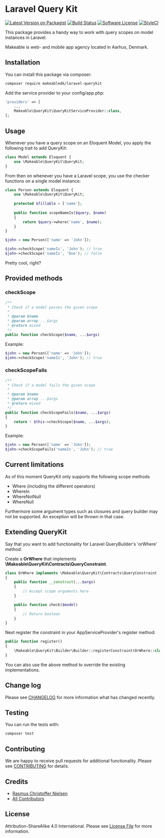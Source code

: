

# Laravel Query Kit

[![Latest Version on Packagist](https://img.shields.io/packagist/v/makeabledk/laravel-querykit.svg?style=flat-square)](https://packagist.org/packages/makeabledk/laravel-querykit)
[![Build Status](https://img.shields.io/travis/makeabledk/laravel-query-kit/master.svg?style=flat-square)](https://travis-ci.org/makeabledk/laravel-query-kit)
[![Software License](https://img.shields.io/badge/license-MIT-brightgreen.svg?style=flat-square)](LICENSE.md)
[![StyleCI](https://styleci.io/repos/95551114/shield?branch=master)](https://styleci.io/repos/95551114)

This package provides a handy way to work with query scopes on model instances in Laravel.

Makeable is web- and mobile app agency located in Aarhus, Denmark.

## Installation

You can install this package via composer:

``` bash
composer require makeabledk/laravel-querykit
```

Add the service provider to your config/app.php:

```php
'providers' => [
    ...
    Makeable\QueryKit\QueryKitServiceProvider::class,
];
```

## Usage

Whenever you have a query scope on an Eloquent Model, you apply the following trait to add QueryKit:

```php
class Model extends Eloquent {
    use \Makeable\QueryKit\QueryKit;
}
```

From then on whenever you have a Laravel scope, you use the checker functions on a single model instance:

```php
class Person extends Eloquent {
    use \Makeable\QueryKit\QueryKit;
    
    protected $fillable = ['name']; 
    
    public function scopeNameIs($query, $name)
    {
        return $query->where('name', $name);
    }
}
```

```php
$john = new Person(['name' => 'John']);

$john->checkScope('nameIs', 'John'); // true
$john->checkScope('nameIs', 'Doe'); // false
```

Pretty cool, right?

## Provided methods

### checkScope
```php
/**
 * Check if a model passes the given scope
 * 
 * @param $name
 * @param array ...$args
 * @return mixed
 */
public function checkScope($name, ...$args)
```

Example:
```php
$john = new Person(['name' => 'John']);
$john->checkScope('nameIs', 'John'); // true
```

### checkScopeFails
```php
/**
 * Check if a model fails the given scope
 * 
 * @param $name
 * @param array ...$args
 * @return mixed
 */
public function checkScopeFails($name, ...$args)
{
    return ! $this->checkScope($name, ...$args);
}
```

Example:
```php
$john = new Person(['name' => 'John']);
$john->checkScopeFails('nameIs', 'John'); // true
```

## Current limitations

As of this moment QueryKit only supports the following scope methods

- Where (including the different operators)
- WhereIn
- WhereNotNull
- WhereNull

Furthermore some argument types such as closures and query builder may not be supported. 
An exception will be thrown in that case.

## Extending QueryKit

Say that you want to add functionality for Laravel QueryBuilder's 'orWhere' method:

Create a **OrWhere** that implements **\Makeable\QueryKit\Contracts\QueryConstraint**.

```php
class OrWhere implements \Makeable\QueryKit\Contracts\QueryConstraint
{
    public function __construct(...$args)
    {
        // Accept scope arguments here
    }

    public function check($model)
    {
        // Return boolean
    }
}

```

Next register the constraint in your AppServiceProvider's register method:

```php
public function register()
{
    \Makeable\QueryKit\Builder\Builder::registerConstraint(OrWhere::class);
}
```

You can also use the above method to override the existing implementations.

## Change log

Please see [CHANGELOG](CHANGELOG.md) for more information what has changed recently.

## Testing

You can run the tests with:

```bash
composer test
```

## Contributing

We are happy to receive pull requests for additional functionality. Please see [CONTRIBUTING](CONTRIBUTING.md) for details.

## Credits

- [Rasmus Christoffer Nielsen](https://github.com/rasmuscnielsen)
- [All Contributors](../../contributors)

## License

Attribution-ShareAlike 4.0 International. Please see [License File](LICENSE.md) for more information.